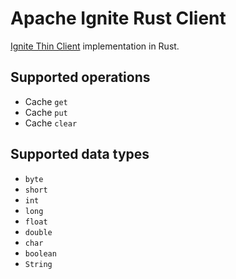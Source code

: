 # Apache Ignite Rust Client
[Ignite Thin Client](https://apacheignite.readme.io/docs/thin-clients) implementation in Rust.

## Supported operations
* Cache `get`
* Cache `put`
* Cache `clear`

## Supported data types
* `byte`
* `short`
* `int`
* `long`
* `float`
* `double`
* `char`
* `boolean`
* `String`
